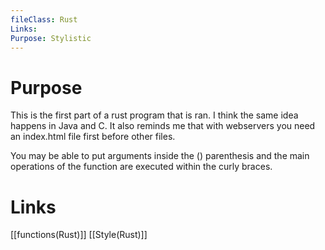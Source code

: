 ```yaml
---
fileClass: Rust
Links: 
Purpose: Stylistic
---
```

# Purpose

This is the first part of a rust program that is ran. I think the same idea happens in Java and C. It also reminds me that with webservers you need an index.html file first before other files.

You may be able to put arguments inside the () parenthesis and the main operations of the function are executed within the curly braces.



# Links

[[functions(Rust)]]
[[Style(Rust)]]